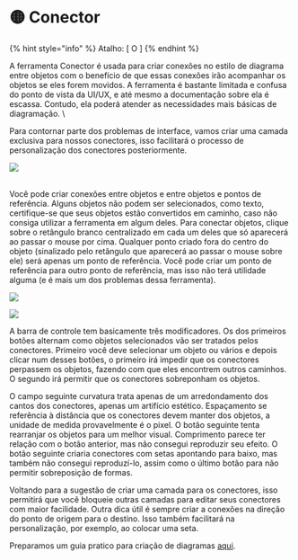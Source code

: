 # 🟡 Conector

{% hint style="info" %}
Atalho: \[ O ]
{% endhint %}

A ferramenta Conector é usada para criar conexões no estilo de diagrama entre objetos com o benefício de que essas conexões irão acompanhar os objetos se eles forem movidos. A ferramenta é bastante limitada e confusa do ponto de vista da UI/UX, e até mesmo a documentação sobre ela é escassa. Contudo, ela poderá atender as necessidades mais básicas de diagramação. \


Para contornar parte dos problemas de interface, vamos criar uma camada exclusiva para nossos conectores, isso facilitará o processo de personalização dos conectores posteriormente.&#x20;

![](https://lh5.googleusercontent.com/kh3OlUbChR4PCxjjhbxdMRn--UF9rdJGVf3RKEEePH8gm3rz-QkcCLL-j1HPr9ZFwmTw8GctCseR4cjUsxkFWBke89vSU9gWCuryXv4\_dALb8dQa4NtIXhL9oNQHCWsPAJRnSsKmbwfhYdvgKA)

\
Você pode criar conexões entre objetos e entre objetos e pontos de referência. Alguns objetos não podem ser selecionados, como texto, certifique-se que seus objetos estão convertidos em caminho, caso não consiga utilizar a ferramenta em algum deles. Para conectar objetos, clique sobre o retângulo branco centralizado em cada um deles que só aparecerá ao passar o mouse por cima. Qualquer ponto criado fora do centro do objeto (sinalizado pelo retângulo que aparecerá ao passar o mouse sobre ele) será apenas um ponto de referência. Você pode criar um ponto de referência para outro ponto de referência, mas isso não terá utilidade alguma (e é mais um dos problemas dessa ferramenta).

![](https://lh6.googleusercontent.com/p0EMX-k6wBAq1rWGTUbbkbmAOUMHH9WDPSsntub\_2DoeepiYV84hxbdYFJRz7NiiIV\_yUWm2uUy6IjpzYbhNdXKpC76yzXjGrjRMnp0xD71y2xwaHZK8llgW8PkTGKdFkU8XG\_QqpIwgUYacAg)

![](https://lh6.googleusercontent.com/Ru-ttZwEJCwa2AiXiWNV2SCBl6sCifh4zBaHEGjp0P0Un7UGDN-4smqVvP7KP8UWRCLOScQK5NJjtMUyZ2TSmWw27lZd2yKRtq-SSNbL2aCbetkco3wvWrcosh3ZuT2Yw9boFpT5o7xgb5mtvw)

A barra de controle tem basicamente três modificadores. Os dos primeiros botões alternam como objetos selecionados vão ser tratados pelos conectores. Primeiro você deve selecionar um objeto ou vários e depois clicar num desses botões, o primeiro irá impedir que os conectores perpassem os objetos, fazendo com que eles encontrem outros caminhos. O segundo irá permitir que os conectores sobreponham os objetos.&#x20;

O campo seguinte curvatura trata apenas de um arredondamento dos cantos dos conectores, apenas um artifício estético. Espaçamento se referência à distância que os conectores devem manter dos objetos, a unidade de medida provavelmente é o pixel. O botão seguinte tenta rearranjar os objetos para um melhor visual. Comprimento parece ter relação com o botão anterior, mas não consegui reproduzir seu efeito. O botão seguinte criaria conectores com setas apontando para baixo, mas também não consegui reproduzí-lo, assim como o último botão para não permitir sobreposição de formas.

Voltando para a sugestão de criar uma camada para os conectores, isso permitirá que você bloqueie outras camadas para editar seus conectores com maior facilidade. Outra dica útil é sempre criar a conexões na direção do ponto de origem para o destino. Isso também facilitará na personalização, por exemplo, ao colocar uma seta.

Preparamos um guia pratico para criação de diagramas [aqui](../tecnicas/criando-diagramas.md).

